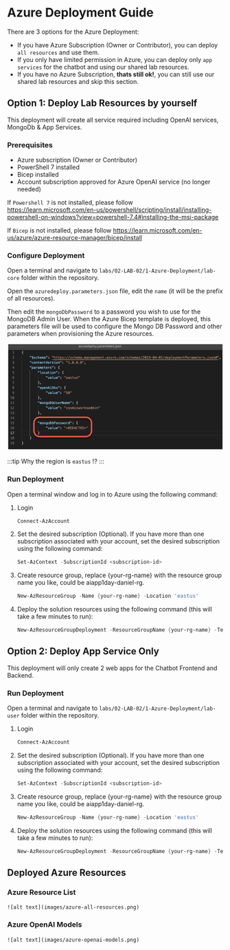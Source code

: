 
# Azure Deployment Guide

There are 3 options for the Azure Deployment:

- If you have Azure Subscription (Owner or Contributor), you can deploy `all resources` and use them.
- If you only have limited permission in Azure, you can deploy only `app services` for the chatbot and using our shared lab resources.
- If you have no Azure Subscription, **thats still ok!**, you can still use our shared lab resources and skip this section.


## Option 1: Deploy Lab Resources by yourself

This deployment will create all service required including OpenAI services, MongoDb & App Services.

### Prerequisites

- Azure subscription (Owner or Contributor)
- PowerShell 7 installed
- Bicep installed
- Account subscription approved for Azure OpenAI service (no longer needed)


If `Powershell 7` is not installed, please follow 
    https://learn.microsoft.com/en-us/powershell/scripting/install/installing-powershell-on-windows?view=powershell-7.4#installing-the-msi-package

If `Bicep` is not installed, please follow
    https://learn.microsoft.com/en-us/azure/azure-resource-manager/bicep/install



### Configure Deployment

Open a terminal and navigate to `labs/02-LAB-02/1-Azure-Deployment/lab-core` folder within the repository.

Open the `azuredeploy.parameters.json` file, edit the `name` (it will be the prefix of all resources).

Then edit the `mongoDbPassword` to a password you wish to use for the MongoDB Admin User. When the Azure Bicep template is deployed, this parameters file will be used to configure the Mongo DB Password and other parameters when provisioning the Azure resources.

![editing the azuredeploy.parameters.json file with mongoDBPassword parameter highlighted](images/editor-azuredeploy-parameters-json-password.png)

:::tip
Why the region is `eastus` !?
:::

### Run Deployment

Open a terminal window and log in to Azure using the following command:

1. Login

    ```Powershell
    Connect-AzAccount
    ```

2. Set the desired subscription (Optional). If you have more than one subscription associated with your account, set the desired subscription using the following command:

    ```Powershell
    Set-AzContext -SubscriptionId <subscription-id>
    ```

3. Create resource group, replace \{your-rg-name\} with the resource group name you like, could be aiapp1day-daniel-rg. 

    ```Powershell
    New-AzResourceGroup -Name {your-rg-name} -Location 'eastus'
    ```

4. Deploy the solution resources using the following command (this will take a few minutes to run):

    ```Powershell
    New-AzResourceGroupDeployment -ResourceGroupName {your-rg-name} -TemplateFile .\azuredeploy.bicep -TemplateParameterFile .\azuredeploy.parameters.json -c
    ```

## Option 2: Deploy App Service Only

This deployment will only create 2 web apps for the Chatbot Frontend and Backend.

### Run Deployment

Open a terminal and navigate to `labs/02-LAB-02/1-Azure-Deployment/lab-user` folder within the repository.

1. Login

    ```Powershell
    Connect-AzAccount
    ```

2. Set the desired subscription (Optional). If you have more than one subscription associated with your account, set the desired subscription using the following command:

    ```Powershell
    Set-AzContext -SubscriptionId <subscription-id>
    ```

3. Create resource group, replace \{your-rg-name\} with the resource group name you like, could be aiapp1day-daniel-rg.

    ```Powershell
    New-AzResourceGroup -Name {your-rg-name} -Location 'eastus'
    ```

4. Deploy the solution resources using the following command (this will take a few minutes to run):

    ```Powershell
    New-AzResourceGroupDeployment -ResourceGroupName {your-rg-name} -TemplateFile .\azuredeploy.bicep -TemplateParameterFile .\azuredeploy.parameters.json -c
    ```

## Deployed Azure Resources

### Azure Resource List

    ![alt text](images/azure-all-resources.png)


### Azure OpenAI Models

    ![alt text](images/azure-openai-models.png)